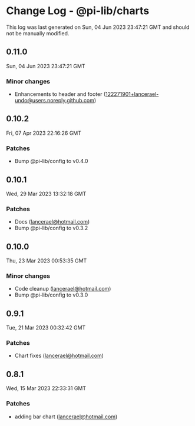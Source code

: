 # Change Log - @pi-lib/charts

This log was last generated on Sun, 04 Jun 2023 23:47:21 GMT and should not be manually modified.

<!-- Start content -->

## 0.11.0

Sun, 04 Jun 2023 23:47:21 GMT

### Minor changes

- Enhancements to header and footer (122271901+lancerael-undo@users.noreply.github.com)

## 0.10.2

Fri, 07 Apr 2023 22:16:26 GMT

### Patches

- Bump @pi-lib/config to v0.4.0

## 0.10.1

Wed, 29 Mar 2023 13:32:18 GMT

### Patches

- Docs (lancerael@hotmail.com)
- Bump @pi-lib/config to v0.3.2

## 0.10.0

Thu, 23 Mar 2023 00:53:35 GMT

### Minor changes

- Code cleanup (lancerael@hotmail.com)
- Bump @pi-lib/config to v0.3.0

## 0.9.1

Tue, 21 Mar 2023 00:32:42 GMT

### Patches

- Chart fixes (lancerael@hotmail.com)

## 0.8.1

Wed, 15 Mar 2023 22:33:31 GMT

### Patches

- adding bar chart (lancerael@hotmail.com)
